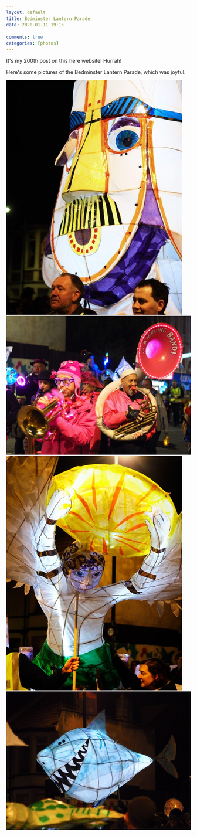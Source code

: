 ```yaml
---  
layout: default  
title: Bedminster Lantern Parade  
date: 2020-01-11 19:15  
  
comments: true  
categories: [photos]  
---  
```

It's my 200th post on this here website! Hurrah!  

Here's some pictures of the Bedminster Lantern Parade, which was joyful.  

<img src="/assets/images/articles/bedlight1.jpg" class="responsive"><br>
<img src="/assets/images/articles/bedlight2.jpg" class="responsive"><br>
<img src="/assets/images/articles/bedlight3.jpg" class="responsive"><br>
<img src="/assets/images/articles/bedlight4.jpg" class="responsive"><br>
